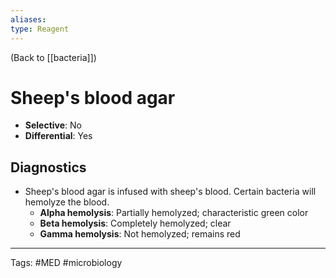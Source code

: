 ```yaml
---
aliases: 
type: Reagent
---
```


(Back to [[bacteria]])

# Sheep's blood agar

- **Selective**: No
- **Differential**: Yes
## Diagnostics
- Sheep's blood agar is infused with sheep's blood. Certain bacteria will hemolyze the blood.
	- **Alpha hemolysis**: Partially hemolyzed; characteristic green color
	- **Beta hemolysis**: Completely hemolyzed; clear
	- **Gamma hemolysis**: Not hemolyzed; remains red

---
Tags: #MED #microbiology 